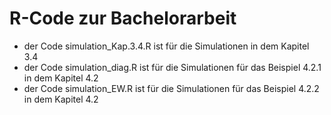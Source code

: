 # R-Code zur Bachelorarbeit

- der Code simulation_Kap.3.4.R ist für die Simulationen in dem Kapitel 3.4
- der Code simulation_diag.R ist für die Simulationen für das Beispiel 4.2.1 in dem Kapitel 4.2
- der Code simulation_EW.R ist für die Simulationen für das Beispiel 4.2.2  in dem Kapitel 4.2
